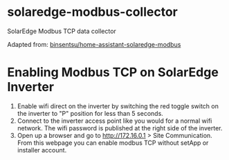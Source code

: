 # solaredge-modbus-collector
SolarEdge Modbus TCP data collector


Adapted from: [binsentsu/home-assistant-solaredge-modbus](https://github.com/binsentsu/home-assistant-solaredge-modbus)


# Enabling Modbus TCP on SolarEdge Inverter
1. Enable wifi direct on the inverter by switching the red toggle switch on the inverter to "P" position for less than 5 seconds.
2. Connect to the inverter access point like you would for a normal wifi network. The wifi password is published at the right side of the inverter. 
3. Open up a browser and go to http://172.16.0.1 > Site Communication. From this webpage you can enable modbus TCP without setApp or installer account.